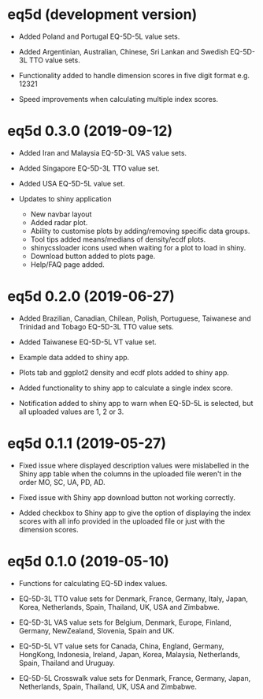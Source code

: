 
<!-- NEWS.md is generated from NEWS.Rmd. Please edit that file -->
eq5d (development version)
==========================

-   Added Poland and Portugal EQ-5D-5L value sets.

-   Added Argentinian, Australian, Chinese, Sri Lankan and Swedish EQ-5D-3L TTO value sets.

-   Functionality added to handle dimension scores in five digit format e.g. 12321

-   Speed improvements when calculating multiple index scores.

eq5d 0.3.0 (2019-09-12)
=======================

-   Added Iran and Malaysia EQ-5D-3L VAS value sets.

-   Added Singapore EQ-5D-3L TTO value set.

-   Added USA EQ-5D-5L value set.

-   Updates to shiny application
    -   New navbar layout
    -   Added radar plot.
    -   Ability to customise plots by adding/removing specific data groups.
    -   Tool tips added means/medians of density/ecdf plots.
    -   shinycssloader icons used when waiting for a plot to load in shiny.
    -   Download button added to plots page.
    -   Help/FAQ page added.

eq5d 0.2.0 (2019-06-27)
=======================

-   Added Brazilian, Canadian, Chilean, Polish, Portuguese, Taiwanese and Trinidad and Tobago EQ-5D-3L TTO value sets.

-   Added Taiwanese EQ-5D-5L VT value set.

-   Example data added to shiny app.

-   Plots tab and ggplot2 density and ecdf plots added to shiny app.

-   Added functionality to shiny app to calculate a single index score.

-   Notification added to shiny app to warn when EQ-5D-5L is selected, but all uploaded values are 1, 2 or 3.

eq5d 0.1.1 (2019-05-27)
=======================

-   Fixed issue where displayed description values were mislabelled in the Shiny app table when the columns in the uploaded file weren't in the order MO, SC, UA, PD, AD.

-   Fixed issue with Shiny app download button not working correctly.

-   Added checkbox to Shiny app to give the option of displaying the index scores with all info provided in the uploaded file or just with the dimension scores.

eq5d 0.1.0 (2019-05-10)
=======================

-   Functions for calculating EQ-5D index values.

-   EQ-5D-3L TTO value sets for Denmark, France, Germany, Italy, Japan, Korea, Netherlands, Spain, Thailand, UK, USA and Zimbabwe.

-   EQ-5D-3L VAS value sets for Belgium, Denmark, Europe, Finland, Germany, NewZealand, Slovenia, Spain and UK.

-   EQ-5D-5L VT value sets for Canada, China, England, Germany, HongKong, Indonesia, Ireland, Japan, Korea, Malaysia, Netherlands, Spain, Thailand and Uruguay.

-   EQ-5D-5L Crosswalk value sets for Denmark, France, Germany, Japan, Netherlands, Spain, Thailand, UK, USA and Zimbabwe.
